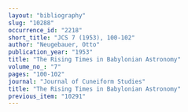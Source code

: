 ```yaml
---
layout: "bibliography"
slug: "10288"
occurrence_id: "2218"
short_title: "JCS 7 (1953), 100-102"
author: "Neugebauer, Otto"
publication_year: "1953"
title: "The Rising Times in Babylonian Astronomy"
volume_no_: "7"
pages: "100-102"
journal: "Journal of Cuneiform Studies"
title: "The Rising Times in Babylonian Astronomy"
previous_item: "10291"
---
```

